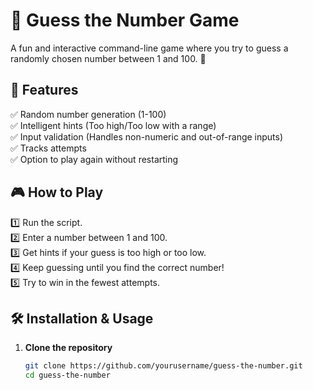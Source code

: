 # 🎯 Guess the Number Game

A fun and interactive command-line game where you try to guess a randomly chosen number between 1 and 100. 🚀

## 📌 Features

✅ Random number generation (1-100)  
✅ Intelligent hints (Too high/Too low with a range)  
✅ Input validation (Handles non-numeric and out-of-range inputs)  
✅ Tracks attempts  
✅ Option to play again without restarting

## 🎮 How to Play

1️⃣ Run the script.  
2️⃣ Enter a number between 1 and 100.  
3️⃣ Get hints if your guess is too high or too low.  
4️⃣ Keep guessing until you find the correct number!  
5️⃣ Try to win in the fewest attempts.

## 🛠 Installation & Usage

1. **Clone the repository**
   ```bash
   git clone https://github.com/yourusername/guess-the-number.git
   cd guess-the-number
   ```

